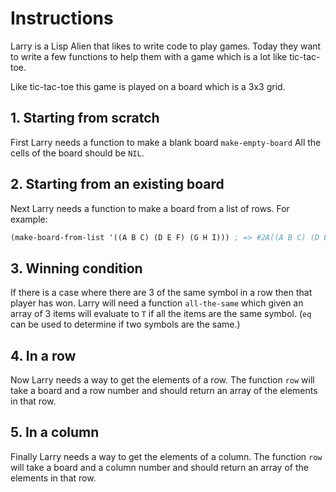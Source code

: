 # Instructions

Larry is a Lisp Alien that likes to write code to play games. 
Today they want to write a few functions to help them with a game which is a lot like tic-tac-toe.

Like tic-tac-toe this game is played on a board which is a 3x3 grid.

## 1. Starting from scratch

First Larry needs a function to make a blank board `make-empty-board`
All the cells of the board should be `NIL`.

## 2. Starting from an existing board

Next Larry needs a function to make a board from a list of rows. 
For example:

```lisp
(make-board-from-list '((A B C) (D E F) (G H I))) ; => #2A((A B C) (D E F) (G H I))
```

## 3. Winning condition

If there is a case where there are 3 of the same symbol in a row then that player has won.
Larry will need a function `all-the-same` which given an array of 3 items will evaluate to `T` if all the items are the same symbol.
(`eq` can be used to determine if two symbols are the same.)

## 4. In a row

Now Larry needs a way to get the elements of a row.
The function `row` will take a board and a row number and should return an array of the elements in that row.

## 5. In a column

Finally Larry needs a way to get the elements of a column.
The function `row` will take a board and a column number and should return an array of the elements in that row.

